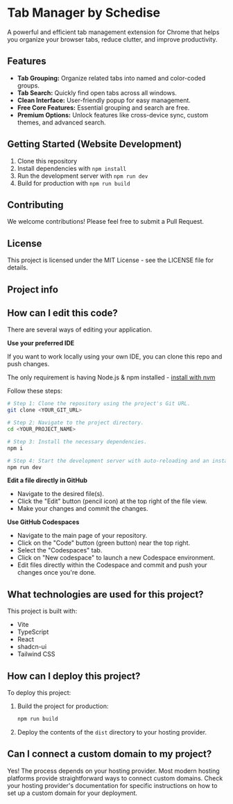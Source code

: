 # Tab Manager by Schedise

A powerful and efficient tab management extension for Chrome that helps you organize your browser tabs, reduce clutter, and improve productivity.

## Features

- **Tab Grouping:** Organize related tabs into named and color-coded groups.
- **Tab Search:** Quickly find open tabs across all windows.
- **Clean Interface:** User-friendly popup for easy management.
- **Free Core Features:** Essential grouping and search are free.
- **Premium Options:** Unlock features like cross-device sync, custom themes, and advanced search.

## Getting Started (Website Development)

1. Clone this repository
2. Install dependencies with `npm install`
3. Run the development server with `npm run dev`
4. Build for production with `npm run build`

## Contributing

We welcome contributions! Please feel free to submit a Pull Request.

## License

This project is licensed under the MIT License - see the LICENSE file for details.

## Project info

## How can I edit this code?

There are several ways of editing your application.

**Use your preferred IDE**

If you want to work locally using your own IDE, you can clone this repo and push changes.

The only requirement is having Node.js & npm installed - [install with nvm](https://github.com/nvm-sh/nvm#installing-and-updating)

Follow these steps:

```sh
# Step 1: Clone the repository using the project's Git URL.
git clone <YOUR_GIT_URL>

# Step 2: Navigate to the project directory.
cd <YOUR_PROJECT_NAME>

# Step 3: Install the necessary dependencies.
npm i

# Step 4: Start the development server with auto-reloading and an instant preview.
npm run dev
```

**Edit a file directly in GitHub**

- Navigate to the desired file(s).
- Click the "Edit" button (pencil icon) at the top right of the file view.
- Make your changes and commit the changes.

**Use GitHub Codespaces**

- Navigate to the main page of your repository.
- Click on the "Code" button (green button) near the top right.
- Select the "Codespaces" tab.
- Click on "New codespace" to launch a new Codespace environment.
- Edit files directly within the Codespace and commit and push your changes once you're done.

## What technologies are used for this project?

This project is built with:

- Vite
- TypeScript
- React
- shadcn-ui
- Tailwind CSS

## How can I deploy this project?

To deploy this project:

1. Build the project for production:

   ```sh
   npm run build
   ```

2. Deploy the contents of the `dist` directory to your hosting provider.

## Can I connect a custom domain to my project?

Yes! The process depends on your hosting provider. Most modern hosting platforms provide straightforward ways to connect custom domains. Check your hosting provider's documentation for specific instructions on how to set up a custom domain for your deployment.
